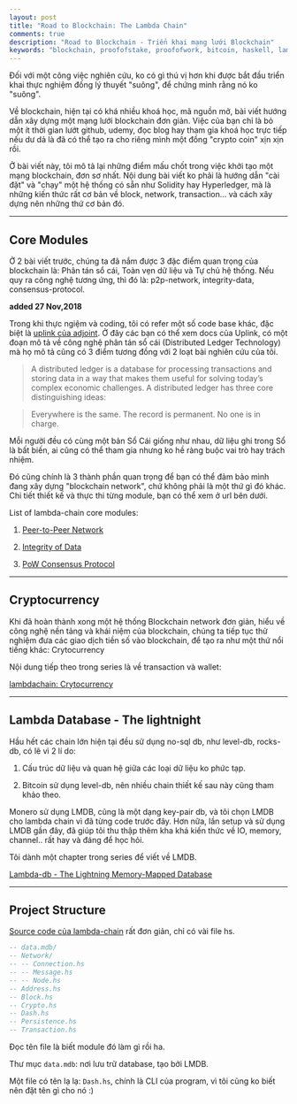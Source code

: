 ```yaml
---
layout: post
title: "Road to Blockchain: The Lambda Chain"
comments: true
description: "Road to Blockchain - Triển khai mạng lưới Blockchain"
keywords: "blockchain, proofofstake, proofofwork, bitcoin, haskell, lambda, lmdb, cryptocyrrency, consensus"
---
```


Đối với một công việc nghiên cứu, ko có gì thú vị hơn khi được bắt đầu triển khai thực nghiệm đống lý thuyết "suông", để chứng minh rằng nó ko "suông".

Về blockchain, hiện tại có khá nhiều khoá học, mã nguồn mở, bài viết hướng dẫn xây dựng một mạng lưới blockchain đơn giản. Việc của bạn chỉ là bỏ một ít thời gian lướt github, udemy, đọc blog hay tham gia khoá học trực tiếp nếu dư dả là đã có thể tạo ra cho riêng mình một đồng "crypto coin" xịn xịn rồi.

Ở bài viết này, tôi mô tả lại những điểm mấu chốt trong việc khởi tạo một mạng blockchain, đơn sơ nhất. Nội dung bài viết ko phải là hướng dẫn "cài đặt" và "chạy" một hệ thống có sẵn như Solidity hay Hyperledger, mà là những kiến thức rất cơ bản về block, network, transaction... và cách xây dựng nên những thứ cơ bản đó.

---

## Core Modules

Ở 2 bài viết trước, chúng ta đã nắm được 3 đặc điểm quan trọng của blockchain là: Phân tán sổ cái, Toàn vẹn dữ liệu và Tự chủ hệ thống. Nếu quy ra công nghệ tương ứng, thì đó là: p2p-network, integrity-data, consensus-protocol.

**added 27 Nov,2018**

Trong khi thực ngiệm và coding, tôi có refer một số code base khác, đặc biệt là [uplink của adjoint](https://github.com/adjoint-io). Ở đây các bạn có thể xem docs của Uplink, có một đoạn mô tả về công nghệ phân tán sổ cái (Distributed Ledger Technology) mà họ mô tả cũng có 3 điểm tương đồng với 2 loạt bài nghiên cứu của tôi.

> A distributed ledger is a database for processing transactions and storing data in a way that makes them useful for solving today’s complex economic challenges. A distributed ledger has three core distinguishing ideas:

> Everywhere is the same.
> The record is permanent.
> No one is in charge.

Mỗi người đều có cùng một bản Sổ Cái giống như nhau, dữ liệu ghi trong Sổ là bất biến, ai cũng có thể tham gia nhưng ko hề ràng buộc vai trò hay trách nhiệm.

Đó cũng chính là 3 thành phần quan trọng để bạn có thể đảm bảo mình đang xây dựng "blockchain network", chứ không phải là một thứ gì đó khác. Chi tiết thiết kế và thực thi từng module, bạn có thể xem ở url bên dưới.

List of lambda-chain core modules:

1.  [Peer-to-Peer Network](https://phuoc-thanh.github.io/2018/road-to-blockchain-lambda-network/)

2.  [Integrity of Data](https://phuoc-thanh.github.io/2018/road-to-blockchain-lambda-integrity-of-data)

3.  [PoW Consensus Protocol](https://phuoc-thanh.github.io/2018/road-to-blockchain-lambda-consensus-protocol)

---

## Cryptocurrency

Khi đã hoàn thành xong một hệ thống Blockchain network đơn giản, hiểu về công nghệ nền tảng và khái niệm của blockchain, chúng ta tiếp tục thử nghiệm đưa các giao dịch tiền số vào blockchain, để tạo ra như một thứ nổi tiếng khác: Crytocurrency

Nội dung tiếp theo trong series là về transaction và wallet:

[lambdachain: Crytocurrency](https://phuoc-thanh.github.io/2018/road-to-blockchain-lambda-cryptocurrency)

---

## Lambda Database - The lightnight

Hầu hết các chain lớn hiện tại đều sử dụng no-sql db, như level-db, rocks-db, có lẽ vì 2 lí do:

1. Cấu trúc dữ liệu và quan hệ giữa các loại dữ liệu ko phức tạp.

2. Bitcoin sử dụng level-db, nên nhiều chain thiết kế sau này cũng tham khảo theo.

Monero sử dụng LMDB, cũng là một dạng key-pair db, và tôi chọn LMDB cho lambda chain vì đã từng code trước đây.
Hơn nữa, lần setup và sử dụng LMDB gần đây, đã giúp tôi thu thập thêm kha khá kiến thức về IO, memory, channel.. rất hay và đáng để học hỏi.

Tôi dành một chapter trong series để viết về LMDB.

[Lambda-db - The Lightning Memory-Mapped Database](https://phuoc-thanh.github.io/2018/lambda-db)

---

## Project Structure

[Source code của lambda-chain](https://github.com/phuoc-thanh/lambda-chain) rất đơn giản, chỉ có vài file hs.

```haskell
-- data.mdb/
-- Network/
-- -- Connection.hs
-- -- Message.hs
-- -- Node.hs
-- Address.hs
-- Block.hs
-- Crypto.hs
-- Dash.hs
-- Persistence.hs
-- Transaction.hs
```
Đọc tên file là biết module đó làm gì rồi ha.

Thư mục `data.mdb`: nơi lưu trữ database, tạo bởi LMDB.

Một file có tên lạ lạ: `Dash.hs`, chính là CLI của program, vì tôi cũng ko biết nên đặt tên gì cho nó :)